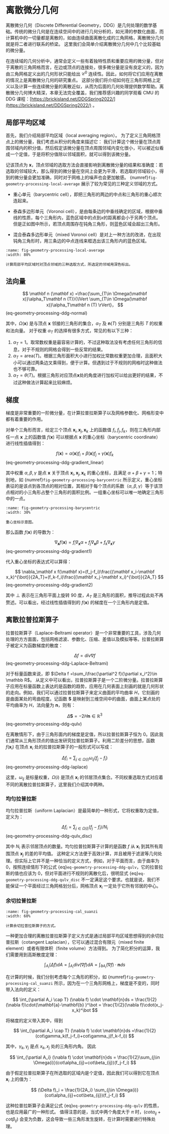 # 离散微分几何

离散微分几何（Discrete Differential Geometry，DDG）是几何处理的数学基础。传统的微分几何是在连续空间中的进行几何分析的，如光滑的参数化曲面，而计算机中的一切量都是离散的，如由连续曲面离散化成的三角网格，离散微分几何就是将二者进行联系的桥梁。
这里我们会简单介绍离散微分几何中几个比较基础的微分量。

在连续域的几何分析中，通常会定义一些有着独特性质和重要应用的微分量，但对于离散的三角网格而言，在边或顶点的连接处，很多微分量是没有良定义的，因为由三角网格定义出的几何形状只能给出 $\mathcal{C}^0$ 连续性。因此，如何将它们应用在离散的情况上是离散微分几何的研究重点。
这部分我们将介绍如何在三角形网格上定义以及计算一些连续微分量的离散近似，从而为后面的几何处理提供数学帮助。离散微分几何博大精深，本章无法完全覆盖，我们推荐感兴趣的同学观看 CMU 的 DDG 课程：[https://brickisland.net/DDGSpring2022/](https://brickisland.net/DDGSpring2022/) 。

## 局部平均区域

首先，我们介绍局部平均区域（local averaging region）。
为了定义三角网格顶点上的微分量，我们考虑从积分的角度来描述它：
我们计算这个微分量在顶点周围邻域内的积分值，然后假定该微分量在顶点周围邻域内变化很小，可以被近似看成一个定值，于是将积分值除以邻域面积，就可以得到该微分量。

记该顶点为 $\mathbf x$，顶点邻域的选取方法会直接影响到离散微分量的结果和准确度：若选取的邻域较大，那么得到的微分量在空间上会更为平滑，若选取的邻域较小，得到的微分量会更加准确，同时对于网格上的噪声也会更加敏感。
{numref}`fig-geometry-processing-local-average` 展示了较为常见的三种定义邻域的方式。

+ 重心单元（barycentric cell），即把三角形的两边的中点和三角形的重心顺次连起来。

+ 泰森多边形单元（Voronoi cell），是由每条边的中垂线确定的区域，根据中垂线的性质，每个三角形内，蓝色区域中的点到$x$的距离都会小于另两个顶点。但是正如图中所示，若顶点周围存在钝角三角形，则蓝色区域会超出三角形。

+ 混合泰森多边形单元（mixed Voronoi cell）是对上一种方法的改进，在出现钝角三角形时，用三条边的中点连线来框选出该三角形内的蓝色区域。

```{figure} fig/local_average.png
:name: fig-geometry-processing-local-average
:width: 80%

计算局部平均区域时对顶点邻域的三种选取方式，所选定的邻域用深色标出。
```

## 法向量

$$
\mathbf n (\mathbf x) =\frac{\sum_{T\in \Omega(\mathbf x)}\alpha_T\mathbf n (T)}{\lVert \sum_{T\in \Omega(\mathbf x)}\alpha_T\mathbf n (T) \rVert}，
$$ (eq-geometry-processing-ddg-normal)

其中，$\Omega(\mathbf x)$ 是与顶点 $\mathbf x$ 邻接的三角形的集合，$\alpha_T$ 及 $\mathbf n (T)$ 分别是三角形 $T$ 的权重和法向量。
对于权重 $\alpha_T$ 的选择有很多方式，常见的有以下三种：

1. $\alpha_T=1$。取常数权重是最容易计算的，不过这种取法没有考虑任何三角形的信息，对于不规则的网格会得到一些反常的结果。
2. $\alpha_T=\text{area}(T)$。根据三角形面积大小进行加权比常数权重更加合理，且面积大小可以通过两条边叉乘得到，便于计算。但遇到过于不规则的网格时这种做法也不够可靠。
3. $\alpha_T=\theta(T)$。根据三角形对应顶点$\mathbf x$处的角度进行加权可以给出更好的结果，不过这种做法计算起来比较麻烦。

## 梯度
梯度是非常重要的一阶微分量，在计算拉普拉斯算子以及网格参数化、网格形变中都有着重要的作用。

对单个三角形而言，给定三个顶点 $\mathbf x_i,\,\mathbf x_j,\,\mathbf x_k$ 上的函数值 $f_i,\,f_j,\,f_k$，则在三角形内部任一点 $\mathbf x$ 上的函数值 $f(\mathbf x)$ 可以根据点 $\mathbf x$ 的重心坐标（barycentric coordinate）进行线性插值得到：

$$
    f(\mathbf x)=\alpha(\mathbf x)f_i+\beta(\mathbf x) f_j +\gamma(\mathbf x) f_k
$$ (eq-geometry-processing-ddg-gradient_linear)

其中权重 $\alpha,\,\beta,\,\gamma$ 是点 $\mathbf x$ 关于顶点 $\mathbf x_i,\,\mathbf x_j,\,\mathbf x_k$ 的重心坐标，且满足 $\alpha +\beta + \gamma =1$；特别地，如 {numref}`fig-geometry-processing-barycentric` 所示定义，重心坐标表征的是该点到各顶点的相对位置，其相对于每个顶点的系数（$\alpha,\beta,\gamma$）等于该顶点相对的小三角形占整个三角形的面积比例。一组重心坐标可以唯一地确定三角形中的一点。

```{figure} fig/barycentric.png
:name: fig-geometry-processing-barycentric
:width: 30%

重心坐标示意图。
```

那么函数 $f(\mathbf x)$ 的导数为：

$$
    \nabla_\mathbf x f(\mathbf x)=f_i \nabla_\mathbf x \alpha+f_j \nabla_\mathbf x \beta + f_k \nabla_\mathbf x \gamma
$$ (eq-geometry-processing-ddg-gradient1)

代入重心坐标的表达式可以算得：

$$
    \nabla_\mathbf x f(\mathbf x)=(f_j-f_i)\frac{(\mathbf x_i-\mathbf x_k)^{\bot}}{2A_T}+(f_k-f_i)\frac{(\mathbf x_j-\mathbf x_i)^{\bot}}{2A_T}
$$ (eq-geometry-processing-ddg-gradient2)

其中 $\bot$ 表示在三角形平面上旋转 $90$ 度，$A_T$ 是三角形的面积，推导过程此处不再赘述。可以看出，经过线性插值得到的 $f(\mathbf x)$ 的梯度在一个三角形内是定值。

## 离散拉普拉斯算子

拉普拉斯算子（Laplace-Beltrami operator）是一个非常重要的工具，涉及几何处理的方方面面，包括网格滤波、参数化、压缩、差值以及模拟等等。拉普拉斯算子被定义为函数梯度的散度：

$$
    \Delta f = div\nabla f
$$ (eq-geometry-processing-ddg-Laplace-Beltrami)

对于标量函数来说，即 $\Delta f =\sum_i\frac{\partial^2 f}{\partial x_i^2}\in \mathbb R$。
从定义中可以看出，拉普拉斯算子是一个二阶微分量。拉普拉斯算子应用在标量函数上表达的是函数的趋势，应用在几何表面上刻画的就是几何形状的走向。例如，我们可以通过拉普拉斯算子来定义曲面的平均曲率 $H$，它刻画的是曲面某处的弯曲程度。记函数 $\mathbf S$ 是映射到三维空间中的曲面，曲面上某点处的平均曲率为 $H$，法向量为 $\mathbf{n}$，则有：

$$
    \Delta \mathbf S =-2 H \mathbf{n}\in \mathbb R^3 \label{eq:qulv}
$$ (eq-geometry-processing-ddg-qulv)

在离散情形下，由于三角形面内的梯度是定值，所以拉普拉斯算子恒为 $0$。因此我们通常从三角形顶点的值出发研究拉普拉斯算子。利用二阶差分的思想，函数 $f(\mathbf x_i)$ 在顶点 $\mathbf x_i$ 处的拉普拉斯算子的一般形式可以写成：

$$
    \Delta f_i = \sum_{j \in \Omega(i)} \omega_{ij}(f_j-f_i)
$$ (eq-geometry-processing-ddg-laplace)

这里，$\omega_{ij}$ 是标量权重，$\Omega(i)$ 是顶点 $\mathbf x_i$ 的邻居顶点集合。不同权重选取方式对应着不同的离散拉普拉斯算子，这里我们介绍其中两种。

### 均匀拉普拉斯
均匀拉普拉斯（uniform Laplacian）是最简单的一种形式，它将权重取为定值，定义为：

$$
    \Delta f_i = \sum_{j \in \Omega(i)} (f_j-f_i)/N_i
$$ (eq-geometry-processing-ddg-qulv_disc)

其中 $N_i$ 表示邻居顶点的数量。均匀拉普拉斯算子计算的是函数 $f$ 从 $\mathbf x_i$ 到其所有周围顶点 $\mathbf x_j$ 的差的平均值。
这种定义方法便于高效计算，并且被用于滤波等几何处理。但实际上它并不是一种恰当的定义方式，例如，对于平面而言，由于曲率为 $0$，按照连续情形下的公式 {eq}`eq-geometry-processing-ddg-qulv`，它的拉普拉斯的值也应该为 $0$，但对平面进行不规则的离散化后，很明显式 {eq}`eq-geometry-processing-ddg-qulv_disc` 不一定满足这个要求。也就是说，我们不能保证一个平面经过三角网格划分后，网格顶点 $\mathbf x_i$ 一定处于它所有邻居的中心。

### 余切拉普拉斯

```{figure} fig/cal_suanzi.png
:name: fig-geometry-processing-cal_suanzi
:width: 60%

计算余切拉普拉斯算子的方式。
```

一种更加合理的离散拉普拉斯算子定义方式是通过局部平均区域思想得到的余切拉普拉斯（cotangent Laplacian），它可以通过混合有限元（mixed finite element）或者有限体积（finite volume）方法得到。
为了简化积分的运算，我们需要用到高斯散度定理：

$$
    \int_{A_i} (\Delta f)dA  = \int_{A_i} div (\nabla f)dA = \int_{\partial A_i}  (\nabla f) \cdot \mathbf{n}ds
$$

在计算的时候，我们分别考虑每个三角形的积分，如 {numref}`fig-geometry-processing-cal_suanzi` 所示，因为在一个三角形网格上，梯度是不变的，同时带入法向的定义：

$$
    \int_{\partial A_i \cap T}  (\nabla f) \cdot \mathbf{n}ds =  \frac{1}{2}(\nabla f)\cdot(\mathbf{a}-\mathbf{b} )^\bot =  \frac{1}{2}(\nabla f)\cdot(x_j-x_k)^\bot
$$

将梯度的定义带入其中，得到

$$
 \int_{\partial A_i \cap T}  (\nabla f) \cdot \mathbf{n}ds =\frac{1}{2}(cot\gamma_k(f_j-f_i)+cot\gamma_j(f_k-f_i))
$$

其中，$\gamma_k,\gamma_j$ 是点 $x_k,x_j$ 处的三角形内角。
因此

$$
 \int_{\partial A_i}  (\nabla f) \cdot \mathbf{n}ds = \frac{1}{2}\sum_{j\in \Omega(i)}(cot\alpha_{ij}+cot\beta_{ij})(f_j-f_i)
$$

由于假定拉普拉斯算子在所选取的区域内是个定值，因此我们可以得到它在顶点 $\mathbf x_i$ 上的值为：

$$
  (\Delta f)_i  = \frac{1}{2A_i} \sum_{j\in \Omega(i)}(cot\alpha_{ij}+cot\beta_{ij})(f_j-f_i)
$$

这种拉普拉斯算子会满足公式 {eq}`eq-geometry-processing-ddg-qulv` 的性质，也是应用最广的一种形式。
值得注意的是，当式中两个角度大于 $\pi$ 时，$(cot\alpha_{ij}+cot\beta_{ij})$ 会变为负数，这会导致一些三角形发生旋转，在计算时需要进行特殊处理。